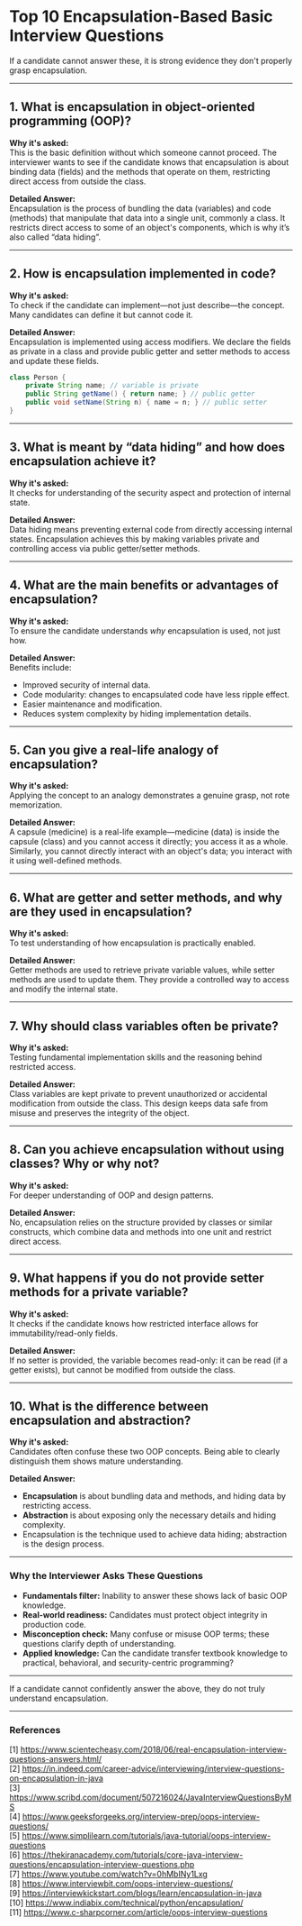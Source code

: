 # Top 10 Encapsulation-Based Basic Interview Questions

If a candidate cannot answer these, it is strong evidence they don't properly grasp encapsulation.

---

## 1. What is encapsulation in object-oriented programming (OOP)?

**Why it's asked:**  
This is the basic definition without which someone cannot proceed. The interviewer wants to see if the candidate knows that encapsulation is about binding data (fields) and the methods that operate on them, restricting direct access from outside the class.

**Detailed Answer:**  
Encapsulation is the process of bundling the data (variables) and code (methods) that manipulate that data into a single unit, commonly a class. It restricts direct access to some of an object's components, which is why it’s also called “data hiding”.

---

## 2. How is encapsulation implemented in code?

**Why it's asked:**  
To check if the candidate can implement—not just describe—the concept. Many candidates can define it but cannot code it.

**Detailed Answer:**  
Encapsulation is implemented using access modifiers. We declare the fields as private in a class and provide public getter and setter methods to access and update these fields.

```java
class Person {
    private String name; // variable is private
    public String getName() { return name; } // public getter
    public void setName(String n) { name = n; } // public setter
}
```

---

## 3. What is meant by “data hiding” and how does encapsulation achieve it?

**Why it's asked:**  
It checks for understanding of the security aspect and protection of internal state.

**Detailed Answer:**  
Data hiding means preventing external code from directly accessing internal states. Encapsulation achieves this by making variables private and controlling access via public getter/setter methods.

---

## 4. What are the main benefits or advantages of encapsulation?

**Why it's asked:**  
To ensure the candidate understands *why* encapsulation is used, not just how.

**Detailed Answer:**  
Benefits include:
- Improved security of internal data.
- Code modularity: changes to encapsulated code have less ripple effect.
- Easier maintenance and modification.
- Reduces system complexity by hiding implementation details.

---

## 5. Can you give a real-life analogy of encapsulation?

**Why it's asked:**  
Applying the concept to an analogy demonstrates a genuine grasp, not rote memorization.

**Detailed Answer:**  
A capsule (medicine) is a real-life example—medicine (data) is inside the capsule (class) and you cannot access it directly; you access it as a whole. Similarly, you cannot directly interact with an object's data; you interact with it using well-defined methods.

---

## 6. What are getter and setter methods, and why are they used in encapsulation?

**Why it's asked:**  
To test understanding of how encapsulation is practically enabled.

**Detailed Answer:**  
Getter methods are used to retrieve private variable values, while setter methods are used to update them. They provide a controlled way to access and modify the internal state.

---

## 7. Why should class variables often be private?

**Why it's asked:**  
Testing fundamental implementation skills and the reasoning behind restricted access.

**Detailed Answer:**  
Class variables are kept private to prevent unauthorized or accidental modification from outside the class. This design keeps data safe from misuse and preserves the integrity of the object.

---

## 8. Can you achieve encapsulation without using classes? Why or why not?

**Why it's asked:**  
For deeper understanding of OOP and design patterns.

**Detailed Answer:**  
No, encapsulation relies on the structure provided by classes or similar constructs, which combine data and methods into one unit and restrict direct access.

---

## 9. What happens if you do not provide setter methods for a private variable?

**Why it's asked:**  
It checks if the candidate knows how restricted interface allows for immutability/read-only fields.

**Detailed Answer:**  
If no setter is provided, the variable becomes read-only: it can be read (if a getter exists), but cannot be modified from outside the class.

---

## 10. What is the difference between encapsulation and abstraction?

**Why it's asked:**  
Candidates often confuse these two OOP concepts. Being able to clearly distinguish them shows mature understanding.

**Detailed Answer:**  
- **Encapsulation** is about bundling data and methods, and hiding data by restricting access.
- **Abstraction** is about exposing only the necessary details and hiding complexity.
- Encapsulation is the technique used to achieve data hiding; abstraction is the design process.

---

### Why the Interviewer Asks These Questions

- **Fundamentals filter:** Inability to answer these shows lack of basic OOP knowledge.
- **Real-world readiness:** Candidates must protect object integrity in production code.
- **Misconception check:** Many confuse or misuse OOP terms; these questions clarify depth of understanding.
- **Applied knowledge:** Can the candidate transfer textbook knowledge to practical, behavioral, and security-centric programming?

---

If a candidate cannot confidently answer the above, they do not truly understand encapsulation.

---

### References

[1] https://www.scientecheasy.com/2018/06/real-encapsulation-interview-questions-answers.html/  
[2] https://in.indeed.com/career-advice/interviewing/interview-questions-on-encapsulation-in-java  
[3] https://www.scribd.com/document/507216024/JavaInterviewQuestionsByMS  
[4] https://www.geeksforgeeks.org/interview-prep/oops-interview-questions/  
[5] https://www.simplilearn.com/tutorials/java-tutorial/oops-interview-questions  
[6] https://thekiranacademy.com/tutorials/core-java-interview-questions/encapsulation-interview-questions.php  
[7] https://www.youtube.com/watch?v=0hMbINy1Lxg  
[8] https://www.interviewbit.com/oops-interview-questions/  
[9] https://interviewkickstart.com/blogs/learn/encapsulation-in-java  
[10] https://www.indiabix.com/technical/python/encapsulation/  
[11] https://www.c-sharpcorner.com/article/oops-interview-questions